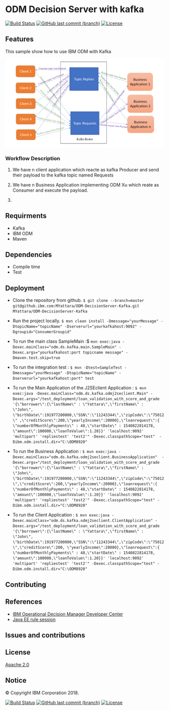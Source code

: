 # ODM Decision Server with kafka
[![Build Status](https://travis.ibm.com/MYattara/ODM-DecisionServer-Kafka.svg?token=YUDWXbAcjsyzHsqNF4a8&branch=master)](https://travis.ibm.com/MYattara/ODM-DecisionServer-Kafka)
[![GitHub last commit (branch)](https://img.shields.io/github/last-commit/ODMDev/odm-ondocker/dev.svg)](https://github.ibm.com/MYattara/ODM-DecisionServer-Kafka)
[![License](https://img.shields.io/badge/License-Apache%202.0-blue.svg)](https://opensource.org/licenses/Apache-2.0)

## Features


This sample show how to use IBM ODM with Kafka

![Sample Architecture](ODM-J2SEclient/docs/images/architecture.png)

### Workflow Description

1. We have n client application which reacte as kafka Producer and send their payload to the kafka topic named Requests

2. We have n Business Application implementing ODM Xu which reate as Consumer and execute the payload.

3. 
## Requirments

* Kafka
* IBM ODM
* Maven


## Dependencies
- Compile time
- Test

## Deployment
* Clone the repository from github.
`$ git clone --branch=master git@github.ibm.com:MYattara/ODM-DecisionServer-Kafka.git MYattara/ODM-DecisionServer-Kafka`
* Run the project locally.
`$ mvn clean install -Dmessage="yourMessage" -DtopicName="topicName" -Dserverurl="yourkafkahost:9092" -Dgroupid="ConsumerGroupid"`
* To run the main class SampleMain :$ `mvn exec:java -Dexec.mainClass="odm.ds.kafka.main.SampleMain" -Dexec.args="yourkafkahost:port topicname message" -Dmaven.test.skip=true`
* To run the integration test : `$ mvn -Dtest=SampleTest -Dmessage="yourMessage" -DtopicName="topicName" -Dserverurl="yourkafkahost:port" test`
* To run the Main Application of the J2SEclient Application : 
`$ mvn exec:java -Dexec.mainClass="odm.ds.kafka.odmj2seclient.Main" -Dexec.args="/test_deployment/loan_validation_with_score_and_grade 
'{\"borrower\":{\"lastName\" : \"Yattara\",\"firstName\" : \"John\", \"birthDate\":191977200000,\"SSN\":\"11243344\",\"zipCode\":\"75012\"
,\"creditScore\":200,\"yearlyIncome\":20000},\"loanrequest\":{ \"numberOfMonthlyPayments\" : 48,\"startDate\" : 1540822814178,
\"amount\":100000,\"loanToValue\":1.20}}' 'localhost:9092' 'multipart' 'repliestest' 'test2'" -Dexec.classpathScope="test" 
-Dibm.odm.install.dir="C:\ODM8920"`

* To run the Business Application : `$ mvn exec:java -Dexec.mainClass="odm.ds.kafka.odmj2seclient.BusinessApplication" 
-Dexec.args="/test_deployment/loan_validation_with_score_and_grade '{\"borrower\":{\"lastName\" : \"Yattara\",\"firstName\" : \"John\", 
\"birthDate\":191977200000,\"SSN\":\"11243344\",\"zipCode\":\"75012\",\"creditScore\":200,\"yearlyIncome\":20000},\"loanrequest\":{ \"numberOfMonthlyPayments\" :
 48,\"startDate\" : 1540822814178, \"amount\":100000,\"loanToValue\":1.20}}' 'localhost:9092' 'multipart' 'repliestest' 'test2'" -Dexec.classpathScope="test"
 -Dibm.odm.install.dir="C:\ODM8920" `
 
 * To run the Client Application : `$ mvn exec:java -Dexec.mainClass="odm.ds.kafka.odmj2seclient.ClientApplication" -Dexec.args="/test_deployment/loan_validation_with_score_and_grade 
 '{\"borrower\":{\"lastName\" : \"Yattara\",\"firstName\" : \"John\", \"birthDate\":191977200000,\"SSN\":\"11243344\",\"zipCode\":\"75012\",\"creditScore\":200,
 \"yearlyIncome\":20000},\"loanrequest\":{ \"numberOfMonthlyPayments\" : 48,\"startDate\" : 1540822814178, \"amount\":100000,\"loanToValue\":1.20}}' 'localhost:9092' 
 'multipart' 'repliestest' 'test2'" -Dexec.classpathScope="test" -Dibm.odm.install.dir="C:\ODM8920"`


## Contributing

## References
* [IBM Operational Decision Manager Developer Center](https://developer.ibm.com/odm/)
* [Java EE rule session](https://www.ibm.com/support/knowledgecenter/en/SSQP76_8.9.2/com.ibm.odm.dserver.rules.samples/res_smp_topics/smp_res_javaee.html)

## Issues and contributions

## License
[Apache 2.0](LICENSE)
## Notice
© Copyright IBM Corporation 2018.

[![Build Status](https://travis.ibm.com/MYattara/ODM-DecisionServer-Kafka.svg?token=YUDWXbAcjsyzHsqNF4a8&branch=master)](https://travis.ibm.com/MYattara/ODM-DecisionServer-Kafka)
[![GitHub last commit (branch)](https://img.shields.io/github/last-commit/ODMDev/odm-ondocker/dev.svg)](https://github.ibm.com/MYattara/ODM-DecisionServer-Kafka)
[![License](https://img.shields.io/badge/License-Apache%202.0-blue.svg)](https://opensource.org/licenses/Apache-2.0)

